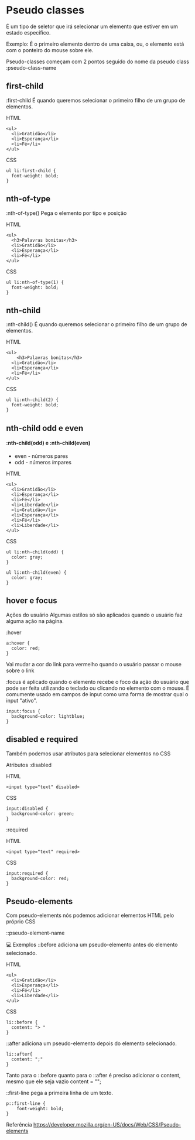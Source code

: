 
# Pseudo classes

É um tipo de seletor que irá selecionar um elemento que estiver em um estado específico.

Exemplo: É o primeiro elemento dentro de uma caixa, ou, o elemento está com o ponteiro do mouse sobre ele.

Pseudo-classes começam com 2 pontos seguido do nome da pseudo class :pseudo-class-name

## first-child

:first-child
É quando queremos selecionar o primeiro filho de um grupo de elementos.

HTML
```
<ul>
  <li>Gratidão</li>
  <li>Esperança</li>
  <li>Fé</li>
</ul>
```
CSS
```
ul li:first-child {
  font-weight: bold;
}
```


## nth-of-type

:nth-of-type()
Pega o elemento por tipo e posição

HTML
```
<ul>
  <h3>Palavras bonitas</h3>
  <li>Gratidão</li>
  <li>Esperança</li>
  <li>Fé</li>
</ul>
```
CSS
```
ul li:nth-of-type(1) {
  font-weight: bold;
}
```

## nth-child

:nth-child()
É quando queremos selecionar o primeiro filho de um grupo de elementos.

HTML
```
<ul>
	<h3>Palavras bonitas</h3>
  <li>Gratidão</li>
  <li>Esperança</li>
  <li>Fé</li>
</ul>
```
CSS
```
ul li:nth-child(2) {
  font-weight: bold;
}
```

## nth-child odd e even

#### :nth-child(odd) e :nth-child(even)
* even - números pares
* odd - números ímpares


HTML
```
<ul>
  <li>Gratidão</li>
  <li>Esperança</li>
  <li>Fé</li>
  <li>Liberdade</li>
  <li>Gratidão</li>
  <li>Esperança</li>
  <li>Fé</li>
  <li>Liberdade</li>
</ul>
```
CSS
```
ul li:nth-child(odd) {
  color: gray;
}

ul li:nth-child(even) {
  color: gray;
}
```

## hover e focus

Ações do usuário
Algumas estilos só são aplicados quando o usuário faz alguma ação na página.

:hover
```
a:hover {
  color: red;
}
```
Vai mudar a cor do link para vermelho quando o usuário passar o mouse sobre o link

:focus é aplicado quando o elemento recebe o foco da ação do usuário que pode ser feita utilizando o teclado ou clicando no elemento com o mouse. É comumente usado em campos de input como uma forma de mostrar qual o input "ativo".

```
input:focus {
  background-color: lightblue;
}
```

## disabled e required

Também podemos usar atributos para selecionar elementos no CSS

Atributos
:disabled

HTML
```
<input type="text" disabled>
```
CSS
```
input:disabled {
  background-color: green;
}
```

:required

HTML
```
<input type="text" required>
```
CSS
```
input:required {
  background-color: red;
}
```


## Pseudo-elements
Com pseudo-elements nós podemos adicionar elementos HTML pelo próprio CSS

::pseudo-element-name

💻 Exemplos
::before adiciona um pseudo-elemento antes do elemento selecionado.

HTML
```
<ul>
  <li>Gratidão</li>
  <li>Esperança</li>
  <li>Fé</li>
  <li>Liberdade</li>
</ul>
```
CSS
```
li::before {
  content: "> "
}
```
::after adiciona um pseudo-elemento depois do elemento selecionado.
```
li::after{
  content: ";"
}
```
Tanto para o ::before quanto para o ::after é preciso adicionar o content, mesmo que ele seja vazio content = "";

::first-line pega a primeira linha de um texto.
```
p::first-line {
	font-weight: bold;
}
```
Referência
https://developer.mozilla.org/en-US/docs/Web/CSS/Pseudo-elements




